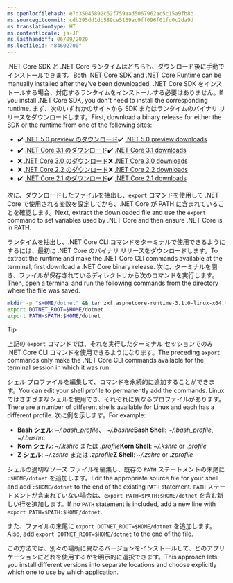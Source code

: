 ```yaml
---
ms.openlocfilehash: e7d35045892c62f759aad5067962ac5c15a9fb8b
ms.sourcegitcommit: cdb295dd1db589ce5169ac9ff096f01fd0c2da9d
ms.translationtype: HT
ms.contentlocale: ja-JP
ms.lasthandoff: 06/09/2020
ms.locfileid: "84602700"
---
```


<span data-ttu-id="a929e-101">.NET Core SDK と .NET Core ランタイムはどちらも、ダウンロード後に手動でインストールできます。</span><span class="sxs-lookup"><span data-stu-id="a929e-101">Both .NET Core SDK and .NET Core Runtime can be manually installed after they've been downloaded.</span></span> <span data-ttu-id="a929e-102">.NET Core SDK をインストールする場合、対応するランタイムをインストールする必要はありません。</span><span class="sxs-lookup"><span data-stu-id="a929e-102">If you install .NET Core SDK, you don't need to install the corresponding runtime.</span></span> <span data-ttu-id="a929e-103">まず、次のいずれかのサイトから SDK またはランタイムのバイナリ リリースをダウンロードします。</span><span class="sxs-lookup"><span data-stu-id="a929e-103">First, download a binary release for either the SDK or the runtime from one of the following sites:</span></span>

- <span data-ttu-id="a929e-104">✔️ [.NET 5.0 preview のダウンロード](https://dotnet.microsoft.com/download/dotnet/5.0)</span><span class="sxs-lookup"><span data-stu-id="a929e-104">✔️ [.NET 5.0 preview downloads](https://dotnet.microsoft.com/download/dotnet/5.0)</span></span>
- <span data-ttu-id="a929e-105">✔️ [.NET Core 3.1 のダウンロード](https://dotnet.microsoft.com/download/dotnet-core/3.1)</span><span class="sxs-lookup"><span data-stu-id="a929e-105">✔️ [.NET Core 3.1 downloads](https://dotnet.microsoft.com/download/dotnet-core/3.1)</span></span>
- <span data-ttu-id="a929e-106">❌ [.NET Core 3.0 のダウンロード](https://dotnet.microsoft.com/download/dotnet-core/3.0)</span><span class="sxs-lookup"><span data-stu-id="a929e-106">❌ [.NET Core 3.0 downloads](https://dotnet.microsoft.com/download/dotnet-core/3.0)</span></span>
- <span data-ttu-id="a929e-107">❌ [.NET Core 2.2 のダウンロード](https://dotnet.microsoft.com/download/dotnet-core/2.2)</span><span class="sxs-lookup"><span data-stu-id="a929e-107">❌ [.NET Core 2.2 downloads](https://dotnet.microsoft.com/download/dotnet-core/2.2)</span></span>
- <span data-ttu-id="a929e-108">✔️ [.NET Core 2.1 のダウンロード](https://dotnet.microsoft.com/download/dotnet-core/2.1)</span><span class="sxs-lookup"><span data-stu-id="a929e-108">✔️ [.NET Core 2.1 downloads](https://dotnet.microsoft.com/download/dotnet-core/2.1)</span></span>

<span data-ttu-id="a929e-109">次に、ダウンロードしたファイルを抽出し、`export` コマンドを使用して .NET Core で使用される変数を設定してから、.NET Core が PATH に含まれていることを確認します。</span><span class="sxs-lookup"><span data-stu-id="a929e-109">Next, extract the downloaded file and use the `export` command to set variables used by .NET Core and then ensure .NET Core is in PATH.</span></span>

<span data-ttu-id="a929e-110">ランタイムを抽出し、.NET Core CLI コマンドをターミナルで使用できるようにするには、最初に .NET Core のバイナリ リリースをダウンロードします。</span><span class="sxs-lookup"><span data-stu-id="a929e-110">To extract the runtime and make the .NET Core CLI commands available at the terminal, first download a .NET Core binary release.</span></span> <span data-ttu-id="a929e-111">次に、ターミナルを開き、ファイルが保存されているディレクトリから次のコマンドを実行します。</span><span class="sxs-lookup"><span data-stu-id="a929e-111">Then, open a terminal and run the following commands from the directory where the file was saved.</span></span>

```bash
mkdir -p "$HOME/dotnet" && tar zxf aspnetcore-runtime-3.1.0-linux-x64.tar.gz -C "$HOME/dotnet"
export DOTNET_ROOT=$HOME/dotnet
export PATH=$PATH:$HOME/dotnet
```

> [!TIP]
> <span data-ttu-id="a929e-112">上記の `export` コマンドでは、それを実行したターミナル セッションでのみ .NET Core CLI コマンドを使用できるようになります。</span><span class="sxs-lookup"><span data-stu-id="a929e-112">The preceding `export` commands only make the .NET Core CLI commands available for the terminal session in which it was run.</span></span>
>
> <span data-ttu-id="a929e-113">シェル プロファイルを編集して、コマンドを永続的に追加することができます。</span><span class="sxs-lookup"><span data-stu-id="a929e-113">You can edit your shell profile to permanently add the commands.</span></span> <span data-ttu-id="a929e-114">Linux ではさまざまなシェルを使用でき、それぞれに異なるプロファイルがあります。</span><span class="sxs-lookup"><span data-stu-id="a929e-114">There are a number of different shells available for Linux and each has a different profile.</span></span> <span data-ttu-id="a929e-115">次に例を示します。</span><span class="sxs-lookup"><span data-stu-id="a929e-115">For example:</span></span>
>
> - <span data-ttu-id="a929e-116">**Bash シェル**: *~/.bash_profile*、 *~/.bashrc*</span><span class="sxs-lookup"><span data-stu-id="a929e-116">**Bash Shell**: *~/.bash_profile*, *~/.bashrc*</span></span>
> - <span data-ttu-id="a929e-117">**Korn シェル**: *~/.kshrc* または *.profile*</span><span class="sxs-lookup"><span data-stu-id="a929e-117">**Korn Shell**: *~/.kshrc* or *.profile*</span></span>
> - <span data-ttu-id="a929e-118">**Z シェル**: *~/.zshrc* または *.zprofile*</span><span class="sxs-lookup"><span data-stu-id="a929e-118">**Z Shell**: *~/.zshrc* or *.zprofile*</span></span>
>
> <span data-ttu-id="a929e-119">シェルの適切なソース ファイルを編集し、既存の `PATH` ステートメントの末尾に `:$HOME/dotnet` を追加します。</span><span class="sxs-lookup"><span data-stu-id="a929e-119">Edit the appropriate source file for your shell and add `:$HOME/dotnet` to the end of the existing `PATH` statement.</span></span> <span data-ttu-id="a929e-120">`PATH` ステートメントが含まれていない場合は、`export PATH=$PATH:$HOME/dotnet` を含む新しい行を追加します。</span><span class="sxs-lookup"><span data-stu-id="a929e-120">If no `PATH` statement is included, add a new line with `export PATH=$PATH:$HOME/dotnet`.</span></span>
>
> <span data-ttu-id="a929e-121">また、ファイルの末尾に `export DOTNET_ROOT=$HOME/dotnet` を追加します。</span><span class="sxs-lookup"><span data-stu-id="a929e-121">Also, add `export DOTNET_ROOT=$HOME/dotnet` to the end of the file.</span></span>

<span data-ttu-id="a929e-122">この方法では、別々の場所に異なるバージョンをインストールして、どのアプリケーションにどれを使用するかを明示的に選択できます。</span><span class="sxs-lookup"><span data-stu-id="a929e-122">This approach lets you install different versions into separate locations and choose explicitly which one to use by which application.</span></span>
